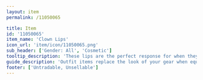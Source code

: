 ```yaml
---
layout: item
permalink: /11050065

title: Item
id: '11050065'
item_name: 'Clown Lips'
icon_url: 'item/icon/11050065.png'
sub_header: ['Gender: All', 'Cosmetic']
tooltip_description: 'These lips are the perfect response for when they tell you to quit your clowning.'
guide_description: 'Outfit items replace the look of your gear when equipped.'
footer: ['Untradable, Unsellable']
---
```

